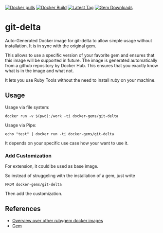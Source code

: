 [![Docker pulls](https://img.shields.io/docker/pulls/rubygem/git-delta.svg)](https://hub.docker.com/r/rubygem/git-delta/)
[![Docker Build](https://img.shields.io/docker/automated/rubygem/git-delta.svg)](https://hub.docker.com/r/rubygem/git-delta/)
[![Latest Tag](https://img.shields.io/github/tag/docker-rubygem/git-delta.svg)](https://hub.docker.com/r/rubygem/git-delta/)
[![Gem Downloads](https://img.shields.io/gem/dt/git-delta.svg)](https://rubygems.org/gems/git-delta/)
# git-delta

Auto-Generated Docker image for git-delta to allow simple usage without installation.
It is in sync with the original gem.

This allows to use a specific version of your favorite gem and ensures that this image will be supported in future.
The image is generated automatically from a github repository by Docker Hub.
This ensures that you exactly know what is in the image and what not.

It lets you use Ruby Tools without the need to install ruby on your machine.

## Usage

Usage via file system:

`docker run -v $(pwd):/work -ti docker-gems/git-delta`

Usage via Pipe:

`echo "test" | docker run -ti docker-gems/git-delta`

It depends on your specific use case how your want to use it.

### Add Customization

For extension, it could be used as base image.

So instead of struggeling with the installation of a gem, just write

`FROM docker-gems/git-delta`

Then add the customization.

## References

 - [Overview over other rubygem docker images](https://github.com/thinkbot/docker-rubygem)
 - [Gem](https://rubygems.org/gems/git-delta/)
